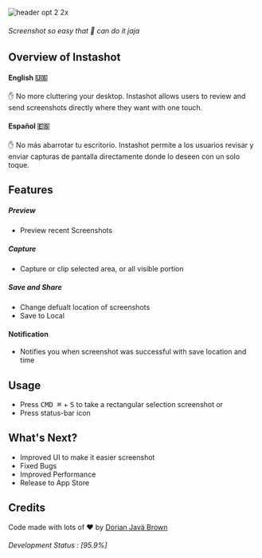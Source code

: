 ![header opt 2 2x](https://user-images.githubusercontent.com/19171147/28440388-0b19ebac-6d74-11e7-8240-499035fbbbdf.png)
###### Screenshot so easy that 👵 can do it jaja

## Overview of Instashot 

#### English 🇺🇸
✋ No more cluttering your desktop. Instashot allows users to review and send screenshots directly where they want with one touch.

#### Español 🇪🇸
✋ No más abarrotar tu escritorio. Instashot permite a los usuarios revisar y enviar capturas de pantalla directamente donde lo deseen con un solo toque.


## Features

##### Preview
- Preview recent Screenshots

##### Capture
- Capture or clip selected area, or all visible portion

##### Save and Share
- Change defualt location of screenshots
- Save to Local 

#### Notification
- Notifies you when screenshot was successful with save location and time

## Usage
  - Press <kbd>CMD ⌘</kbd> + <kbd>S</kbd> to take a rectangular selection screenshot
  or
  - Press status-bar icon
  

##  What's Next?
- Improved UI to make it easier screenshot
- Fixed Bugs
- Improved Performance
- Release to App Store

## Credits
Code made with lots of ♥️ by [Dorian Javä Brown](www.dorianbrown.me) 
 
###### Development Status : [95.9%]






<!--

##   Download
Download the installer for your operating system:

  - [macOS](http://)


##  Issues
First, please search the [open issues](https://github.com/ZEUSOFCS/Instashot/issues?q=is%3Aopen)
and [closed issues](https://github.com/ZEUSOFCS/Instashot/issues?q=is%3Aclosed)
to see if your issue hasn't already been reported (it may also be fixed).

If you can't find an issue that matches what you're seeing, open a [new issue](https://github.com/ZEUSOFCS/Instashot/issues)
and fill out the template to provide us with enough information to investigate
further.

## More Resources

See [casilla.co](http://casilla.co) for more product-oriented
information about Casilla.
-->



